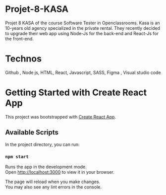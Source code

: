 # Projet-8-KASA

Projet 8 KASA of the course  Software Tester in Openclassrooms.
Kasa is an 10-years old agency specialized in the private rental. They recently decided to upgrade their web app using Node-Js for the back-end and React-Js for the front-end. 

# Technos

Github , Node js, HTML, React, Javascript, SASS, Figma , Visual studio code

# Getting Started with Create React App

This project was bootstrapped with [Create React App](https://github.com/facebook/create-react-app).

## Available Scripts

In the project directory, you can run:

### `npm start`

Runs the app in the development mode.\
Open [http://localhost:3000](http://localhost:3000) to view it in your browser.

The page will reload when you make changes.\
You may also see any lint errors in the console.



